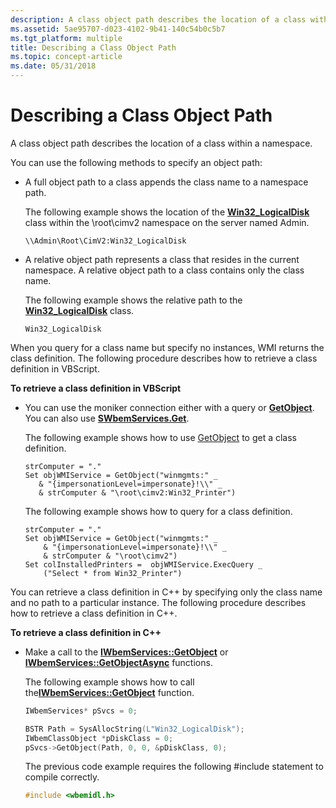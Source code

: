 ```yaml
---
description: A class object path describes the location of a class within a namespace.
ms.assetid: 5ae95707-d023-4102-9b41-140c54b0c5b7
ms.tgt_platform: multiple
title: Describing a Class Object Path
ms.topic: concept-article
ms.date: 05/31/2018
---
```


# Describing a Class Object Path

A class object path describes the location of a class within a namespace.

You can use the following methods to specify an object path:

-   A full object path to a class appends the class name to a namespace path.

    The following example shows the location of the [**Win32\_LogicalDisk**](/windows/desktop/CIMWin32Prov/win32-logicaldisk) class within the \\root\\cimv2 namespace on the server named Admin.

    ``` syntax
    \\Admin\Root\CimV2:Win32_LogicalDisk
    ```

-   A relative object path represents a class that resides in the current namespace. A relative object path to a class contains only the class name.

    The following example shows the relative path to the [**Win32\_LogicalDisk**](/windows/desktop/CIMWin32Prov/win32-logicaldisk) class.

    ``` syntax
    Win32_LogicalDisk
    ```

When you query for a class name but specify no instances, WMI returns the class definition. The following procedure describes how to retrieve a class definition in VBScript.

**To retrieve a class definition in VBScript**

-   You can use the moniker connection either with a query or [**GetObject**](https://msdn.microsoft.com/library/ebdktb00(v=VS.71).aspx). You can also use [**SWbemServices.Get**](swbemservices-get.md).

    The following example shows how to use [GetObject](/previous-versions//kdccchxa(v=vs.85)) to get a class definition.

    ```VB
    strComputer = "."
    Set objWMIService = GetObject("winmgmts:" _
       & "{impersonationLevel=impersonate}!\\" _
       & strComputer & "\root\cimv2:Win32_Printer")
    ```

    

    The following example shows how to query for a class definition.

    ```VB
    strComputer = "."
    Set objWMIService = GetObject("winmgmts:" _
        & "{impersonationLevel=impersonate}!\\" _
        & strComputer & "\root\cimv2")
    Set colInstalledPrinters =  objWMIService.ExecQuery _
        ("Select * from Win32_Printer")
    ```

    

You can retrieve a class definition in C++ by specifying only the class name and no path to a particular instance. The following procedure describes how to retrieve a class definition in C++.

**To retrieve a class definition in C++**

-   Make a call to the [**IWbemServices::GetObject**](/windows/desktop/api/WbemCli/nf-wbemcli-iwbemservices-getobject) or [**IWbemServices::GetObjectAsync**](/windows/desktop/api/WbemCli/nf-wbemcli-iwbemservices-getobjectasync) functions.

    The following example shows how to call the[**IWbemServices::GetObject**](/windows/desktop/api/WbemCli/nf-wbemcli-iwbemservices-getobject) function.

    ```C++
    IWbemServices* pSvcs = 0;

    BSTR Path = SysAllocString(L"Win32_LogicalDisk");
    IWbemClassObject *pDiskClass = 0;
    pSvcs->GetObject(Path, 0, 0, &pDiskClass, 0);
    ```

    

    The previous code example requires the following \#include statement to compile correctly.

    ```C++
    #include <wbemidl.h>
    ```

    

 

 
